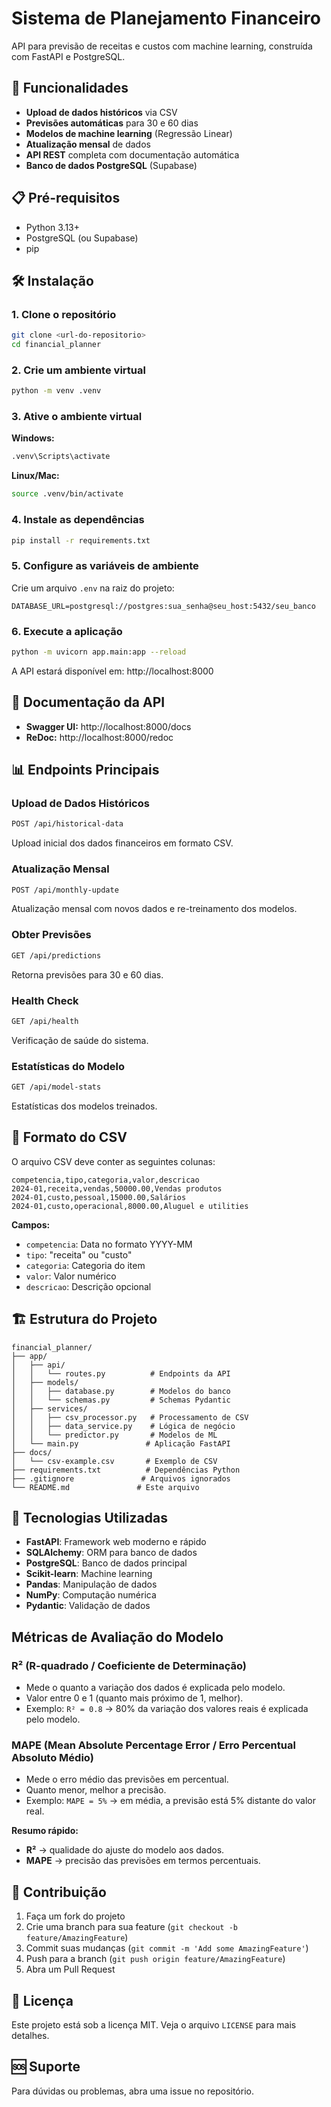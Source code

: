 # Sistema de Planejamento Financeiro

API para previsão de receitas e custos com machine learning, construída com FastAPI e PostgreSQL.

## 🚀 Funcionalidades

- **Upload de dados históricos** via CSV
- **Previsões automáticas** para 30 e 60 dias
- **Modelos de machine learning** (Regressão Linear)
- **Atualização mensal** de dados
- **API REST** completa com documentação automática
- **Banco de dados PostgreSQL** (Supabase)

## 📋 Pré-requisitos

- Python 3.13+
- PostgreSQL (ou Supabase)
- pip

## 🛠️ Instalação

### 1. Clone o repositório
```bash
git clone <url-do-repositorio>
cd financial_planner
```

### 2. Crie um ambiente virtual
```bash
python -m venv .venv
```

### 3. Ative o ambiente virtual

**Windows:**
```bash
.venv\Scripts\activate
```

**Linux/Mac:**
```bash
source .venv/bin/activate
```

### 4. Instale as dependências
```bash
pip install -r requirements.txt
```

### 5. Configure as variáveis de ambiente

Crie um arquivo `.env` na raiz do projeto:
```env
DATABASE_URL=postgresql://postgres:sua_senha@seu_host:5432/seu_banco
```

### 6. Execute a aplicação
```bash
python -m uvicorn app.main:app --reload
```

A API estará disponível em: http://localhost:8000

## 📖 Documentação da API

- **Swagger UI:** http://localhost:8000/docs
- **ReDoc:** http://localhost:8000/redoc

## 📊 Endpoints Principais

### Upload de Dados Históricos
```bash
POST /api/historical-data
```
Upload inicial dos dados financeiros em formato CSV.

### Atualização Mensal
```bash
POST /api/monthly-update
```
Atualização mensal com novos dados e re-treinamento dos modelos.

### Obter Previsões
```bash
GET /api/predictions
```
Retorna previsões para 30 e 60 dias.

### Health Check
```bash
GET /api/health
```
Verificação de saúde do sistema.

### Estatísticas do Modelo
```bash
GET /api/model-stats
```
Estatísticas dos modelos treinados.

## 📁 Formato do CSV

O arquivo CSV deve conter as seguintes colunas:

```csv
competencia,tipo,categoria,valor,descricao
2024-01,receita,vendas,50000.00,Vendas produtos
2024-01,custo,pessoal,15000.00,Salários
2024-01,custo,operacional,8000.00,Aluguel e utilities
```

**Campos:**
- `competencia`: Data no formato YYYY-MM
- `tipo`: "receita" ou "custo"
- `categoria`: Categoria do item
- `valor`: Valor numérico
- `descricao`: Descrição opcional

## 🏗️ Estrutura do Projeto

```
financial_planner/
├── app/
│   ├── api/
│   │   └── routes.py          # Endpoints da API
│   ├── models/
│   │   ├── database.py        # Modelos do banco
│   │   └── schemas.py         # Schemas Pydantic
│   ├── services/
│   │   ├── csv_processor.py   # Processamento de CSV
│   │   ├── data_service.py    # Lógica de negócio
│   │   └── predictor.py       # Modelos de ML
│   └── main.py               # Aplicação FastAPI
├── docs/
│   └── csv-example.csv       # Exemplo de CSV
├── requirements.txt          # Dependências Python
├── .gitignore               # Arquivos ignorados
└── README.md               # Este arquivo
```

## 🔧 Tecnologias Utilizadas

- **FastAPI**: Framework web moderno e rápido
- **SQLAlchemy**: ORM para banco de dados
- **PostgreSQL**: Banco de dados principal
- **Scikit-learn**: Machine learning
- **Pandas**: Manipulação de dados
- **NumPy**: Computação numérica
- **Pydantic**: Validação de dados

## Métricas de Avaliação do Modelo

### R² (R-quadrado / Coeficiente de Determinação)
- Mede o quanto a variação dos dados é explicada pelo modelo.
- Valor entre 0 e 1 (quanto mais próximo de 1, melhor).
- Exemplo: `R² = 0.8` → 80% da variação dos valores reais é explicada pelo modelo.

### MAPE (Mean Absolute Percentage Error / Erro Percentual Absoluto Médio)
- Mede o erro médio das previsões em percentual.
- Quanto menor, melhor a precisão.
- Exemplo: `MAPE = 5%` → em média, a previsão está 5% distante do valor real.

**Resumo rápido:**
- **R²** → qualidade do ajuste do modelo aos dados.  
- **MAPE** → precisão das previsões em termos percentuais.

## 🤝 Contribuição

1. Faça um fork do projeto
2. Crie uma branch para sua feature (`git checkout -b feature/AmazingFeature`)
3. Commit suas mudanças (`git commit -m 'Add some AmazingFeature'`)
4. Push para a branch (`git push origin feature/AmazingFeature`)
5. Abra um Pull Request

## 📝 Licença

Este projeto está sob a licença MIT. Veja o arquivo `LICENSE` para mais detalhes.

## 🆘 Suporte

Para dúvidas ou problemas, abra uma issue no repositório.

